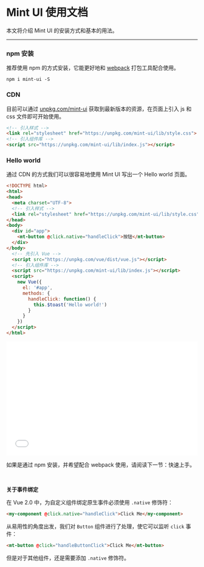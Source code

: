 # Mint UI 使用文档

本文将介绍 Mint UI 的安装方式和基本的用法。

---------


### npm 安装
推荐使用 npm 的方式安装，它能更好地和 [webpack](https://webpack.js.org/) 打包工具配合使用。

```shell
npm i mint-ui -S
```

### CDN
目前可以通过 [unpkg.com/mint-ui](https://unpkg.com/mint-ui/) 获取到最新版本的资源，在页面上引入 js 和 css 文件即可开始使用。

```html
<!-- 引入样式 -->
<link rel="stylesheet" href="https://unpkg.com/mint-ui/lib/style.css">
<!-- 引入组件库 -->
<script src="https://unpkg.com/mint-ui/lib/index.js"></script>
```


### Hello world
通过 CDN 的方式我们可以很容易地使用 Mint UI 写出一个 Hello world 页面。

```html
<!DOCTYPE html>
<html>
<head>
  <meta charset="UTF-8">
  <!-- 引入样式 -->
  <link rel="stylesheet" href="https://unpkg.com/mint-ui/lib/style.css">
</head>
<body>
  <div id="app">
    <mt-button @click.native="handleClick">按钮</mt-button>
  </div>
</body>
  <!-- 先引入 Vue -->
  <script src="https://unpkg.com/vue/dist/vue.js"></script>
  <!-- 引入组件库 -->
  <script src="https://unpkg.com/mint-ui/lib/index.js"></script>
  <script>
    new Vue({
      el: '#app',
      methods: {
        handleClick: function() {
          this.$toast('Hello world!')
        }
      }
    })
  </script>
</html>
```
<iframe width="100%" height="300" src="//jsfiddle.net/cinwell_li/Lr75y28t/1/embedded/" allowfullscreen="allowfullscreen" frameborder="0"></iframe>


如果是通过 npm 安装，并希望配合 webpack 使用，请阅读下一节：<router-link to="/zh-cn2/quickstart">快速上手</a>。

<br>

**关于事件绑定**

在 Vue 2.0 中，为自定义组件绑定原生事件必须使用 `.native` 修饰符：
```html
<my-component @click.native="handleClick">Click Me</my-component>
```
从易用性的角度出发，我们对 `Button` 组件进行了处理，使它可以监听 `click` 事件：
```html
<mt-button @click="handleButtonClick">Click Me</mt-button>
```
但是对于其他组件，还是需要添加 `.native` 修饰符。
